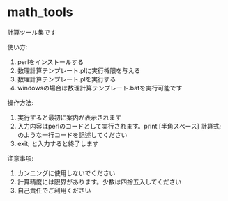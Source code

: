 # math_tools
計算ツール集です

使い方:
1. perlをインストールする
2. 数理計算テンプレート.plに実行権限を与える
3. 数理計算テンプレート.plを実行する
4. windowsの場合は数理計算テンプレート.batを実行可能です

操作方法:
1. 実行すると最初に案内が表示されます
2. 入力内容はperlのコードとして実行されます。print [半角スペース] 計算式;　のような一行コードを記述してください
3. exit; と入力すると終了します

注意事項:
1. カンニングに使用しないでください
2. 計算精度には限界があります。少数は四捨五入してください
3. 自己責任でご利用ください
